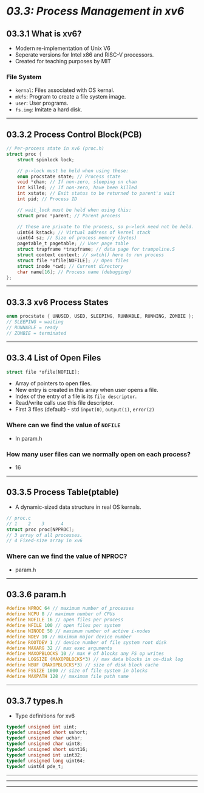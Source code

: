# _03.3: Process Management in xv6_
## __03.3.1 What is xv6?__
- Modern re-implementation of Unix V6
- Seperate versions for Intel x86 and RISC-V processors.
- Created for teaching purposes by MIT

### File System
- `kernal`: Files associated with OS kernal.
- `mkfs`: Program to create a file system image.
- `user`: User programs.
- `fs.img`: Imitate a hard disk.
--------------------------------------------------
## __03.3.2 Process Control Block(PCB)__
```c
// Per-process state in xv6 (proc.h)
struct proc {
    struct spinlock lock;

    // p->lock must be held when using these:
    enum procstate state; // Process state
    void *chan; // If non-zero, sleeping on chan
    int killed; // If non-zero, have been killed
    int xstate; // Exit status to be returned to parent's wait
    int pid; // Process ID

    // wait_lock must be held when using this:
    struct proc *parent; // Parent process

    // these are private to the process, so p->lock need not be held.
    uint64 kstack; // Virtual address of kernel stack
    uint64 sz; // Size of process memory (bytes)
    pagetable_t pagetable; // User page table
    struct trapframe *trapframe; // data page for trampoline.S
    struct context context; // swtch() here to run process
    struct file *ofile[NOFILE]; // Open files
    struct inode *cwd; // Current directory
    char name[16]; // Process name (debugging)
};
```
--------------------------------------------------
## __03.3.3 xv6 Process States__
```c
enum procstate { UNUSED, USED, SLEEPING, RUNNABLE, RUNNING, ZOMBIE };
// SLEEPING = waiting
// RUNNABLE = ready
// ZOMBIE = terminated
```
--------------------------------------------------
## __03.3.4 List of Open Files__
```c
struct file *ofile[NOFILE];
```
- Array of pointers to open files.
- New entry is created in this array when user opens a file.
- Index of the entry of a file is its `file descriptor`.
- Read/write calls use this file descriptor.
- First 3 files (default) - std `input(0)`, `output(1)`, `error(2)`

### Where can we find the value of `NOFILE`
- In param.h

### How many user files can we normally open on each process?
- 16
--------------------------------------------------
## __03.3.5 Process Table(ptable)__
- A dynamic-sized data structure in real OS kernals.
```c
// proc.c
// 1    2    3      4
struct proc proc[NPPROC];
// 3 array of all processes.
// 4 Fixed-size array in xv6
```
### Where can we find the value of NPROC?
- param.h
--------------------------------------------------
## __03.3.6 param.h__
```c
#define NPROC 64 // maximum number of processes
#define NCPU 8 // maximum number of CPUs
#define NOFILE 16 // open files per process
#define NFILE 100 // open files per system
#define NINODE 50 // maximum number of active i-nodes
#define NDEV 10 // maximum major device number
#define ROOTDEV 1 // device number of file system root disk
#define MAXARG 32 // max exec arguments
#define MAXOPBLOCKS 10 // max # of blocks any FS op writes
#define LOGSIZE (MAXOPBLOCKS*3) // max data blocks in on-disk log
#define NBUF (MAXOPBLOCKS*3) // size of disk block cache
#define FSSIZE 1000 // size of file system in blocks
#define MAXPATH 128 // maximum file path name
```
--------------------------------------------------
## __03.3.7 types.h__
- Type definitions for xv6
```c
typedef unsigned int uint;
typedef unsigned short ushort;
typedef unsigned char uchar;
typedef unsigned char uint8;
typedef unsigned short uint16;
typedef unsigned int uint32;
typedef unsigned long uint64;
typedef uint64 pde_t;
```
--------------------------------------------------
--------------------------------------------------
--------------------------------------------------
